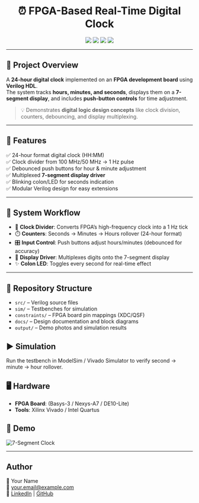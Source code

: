 <h1 align="center">⏰ FPGA-Based Real-Time Digital Clock</h1>

<p align="center">
  <img src="https://img.shields.io/badge/Platform-FPGA-blue?style=for-the-badge">
  <img src="https://img.shields.io/badge/Language-Verilog%20HDL-green?style=for-the-badge">
  <img src="https://img.shields.io/badge/Tool-Vivado%2FQuartus-orange?style=for-the-badge">
  <img src="https://img.shields.io/badge/Display-7--Segment-black?style=for-the-badge">
</p>

---

## 📸 Project Overview

A **24-hour digital clock** implemented on an **FPGA development board** using **Verilog HDL**.  
The system tracks **hours, minutes, and seconds**, displays them on a **7-segment display**, and includes **push-button controls** for time adjustment.

> 💡 Demonstrates **digital logic design concepts** like clock division, counters, debouncing, and display multiplexing.

---

## 🧰 Features

✅ 24-hour format digital clock (HH:MM)  
✅ Clock divider from 100 MHz/50 MHz → 1 Hz pulse  
✅ Debounced push buttons for hour & minute adjustment  
✅ Multiplexed **7-segment display driver**  
✅ Blinking colon/LED for seconds indication  
✅ Modular Verilog design for easy extensions  

---

## 🧠 System Workflow

- 🔄 **Clock Divider**: Converts FPGA’s high-frequency clock into a 1 Hz tick  
- ⏱️ **Counters**: Seconds → Minutes → Hours rollover (24-hour format)  
- 🎛️ **Input Control**: Push buttons adjust hours/minutes (debounced for accuracy)  
- 🔢 **Display Driver**: Multiplexes digits onto the 7-segment display  
- ✨ **Colon LED**: Toggles every second for real-time effect  

---

## 📂 Repository Structure
- `src/` – Verilog source files  
- `sim/` – Testbenches for simulation  
- `constraints/` – FPGA board pin mappings (XDC/QSF)  
- `docs/` – Design documentation and block diagrams  
- `output/` – Demo photos and simulation results  

## ▶️ Simulation
Run the testbench in ModelSim / Vivado Simulator to verify second → minute → hour rollover.

## 🖥️ Hardware
- **FPGA Board**: (Basys-3 / Nexys-A7 / DE10-Lite)  
- **Tools**: Xilinx Vivado / Intel Quartus

## 📸 Demo
![7-Segment Clock](output/board_running.jpg)

---

## Author
👤 Your Name  
📧 your.email@example.com  
🔗 [LinkedIn](https://linkedin.com/in/yourprofile) | [GitHub](https://github.com/yourusername)
